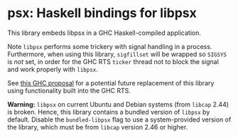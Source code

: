 # psx: Haskell bindings for libpsx

This library embeds libpsx in a GHC Haskell-compiled application.

Note `libpsx` performs some trickery with signal handling in a process.
Furthermore, when using this library, `sigfillset` will be wrapped so
`SIGSYS` is *not* set, in order for the GHC RTS `ticker` thread not to
block the signal and work properly with `libpsx`.

See
[this GHC proposal](https://github.com/ghc-proposals/ghc-proposals/pull/533)
for a potential future replacement of this library using functionality built
into the GHC RTS.

**Warning:** `libpsx` on current Ubuntu and Debian systems (from `libcap`
2.44) is broken. Hence, this library contains a bundled version of `libpsx`
by default. Disable the `bundled-libpsx` flag to use a system-provided
version of the library, which must be from `libcap` version 2.46 or higher.
